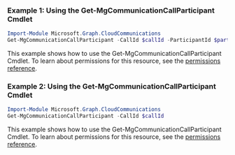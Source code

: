 ### Example 1: Using the Get-MgCommunicationCallParticipant Cmdlet
```powershell
Import-Module Microsoft.Graph.CloudCommunications
Get-MgCommunicationCallParticipant -CallId $callId -ParticipantId $participantId
```
This example shows how to use the Get-MgCommunicationCallParticipant Cmdlet.
To learn about permissions for this resource, see the [permissions reference](/graph/permissions-reference).
### Example 2: Using the Get-MgCommunicationCallParticipant Cmdlet
```powershell
Import-Module Microsoft.Graph.CloudCommunications
Get-MgCommunicationCallParticipant -CallId $callId
```
This example shows how to use the Get-MgCommunicationCallParticipant Cmdlet.
To learn about permissions for this resource, see the [permissions reference](/graph/permissions-reference).
